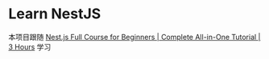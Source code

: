 # Learn NestJS

本项目跟随 [Nest.js Full Course for Beginners | Complete All-in-One Tutorial | 3 Hours](https://www.youtube.com/watch?v=8_X0nSrzrCw) 学习
